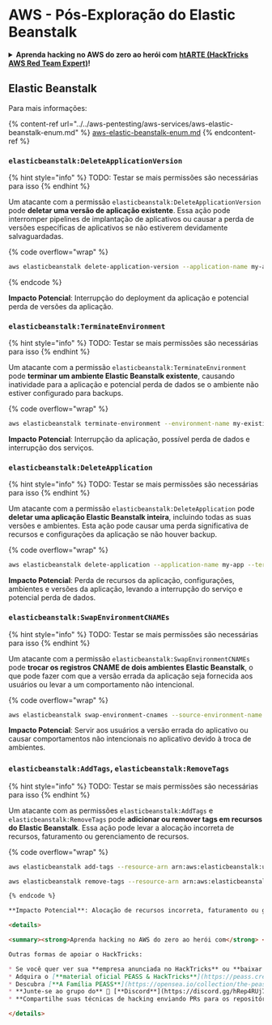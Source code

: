 # AWS - Pós-Exploração do Elastic Beanstalk

<details>

<summary><strong>Aprenda hacking no AWS do zero ao herói com</strong> <a href="https://training.hacktricks.xyz/courses/arte"><strong>htARTE (HackTricks AWS Red Team Expert)</strong></a><strong>!</strong></summary>

Outras formas de apoiar o HackTricks:

* Se você quer ver sua **empresa anunciada no HackTricks** ou **baixar o HackTricks em PDF**, confira os [**PLANOS DE ASSINATURA**](https://github.com/sponsors/carlospolop)!
* Adquira o [**material oficial PEASS & HackTricks**](https://peass.creator-spring.com)
* Descubra [**A Família PEASS**](https://opensea.io/collection/the-peass-family), nossa coleção de [**NFTs**](https://opensea.io/collection/the-peass-family) exclusivos
* **Participe do grupo** 💬 [**Discord**](https://discord.gg/hRep4RUj7f) ou do grupo [**telegram**](https://t.me/peass) ou **siga-me** no **Twitter** 🐦 [**@carlospolopm**](https://twitter.com/carlospolopm)**.**
* **Compartilhe suas técnicas de hacking enviando PRs para os repositórios do GitHub** [**HackTricks**](https://github.com/carlospolop/hacktricks) e [**HackTricks Cloud**](https://github.com/carlospolop/hacktricks-cloud).

</details>

## Elastic Beanstalk

Para mais informações:

{% content-ref url="../../aws-pentesting/aws-services/aws-elastic-beanstalk-enum.md" %}
[aws-elastic-beanstalk-enum.md](../../aws-pentesting/aws-services/aws-elastic-beanstalk-enum.md)
{% endcontent-ref %}

### `elasticbeanstalk:DeleteApplicationVersion`

{% hint style="info" %}
TODO: Testar se mais permissões são necessárias para isso
{% endhint %}

Um atacante com a permissão `elasticbeanstalk:DeleteApplicationVersion` pode **deletar uma versão de aplicação existente**. Essa ação pode interromper pipelines de implantação de aplicativos ou causar a perda de versões específicas de aplicativos se não estiverem devidamente salvaguardadas.

{% code overflow="wrap" %}
```bash
aws elasticbeanstalk delete-application-version --application-name my-app --version-label my-version
```
{% endcode %}

**Impacto Potencial**: Interrupção do deployment da aplicação e potencial perda de versões da aplicação.

### `elasticbeanstalk:TerminateEnvironment`

{% hint style="info" %}
TODO: Testar se mais permissões são necessárias para isso
{% endhint %}

Um atacante com a permissão `elasticbeanstalk:TerminateEnvironment` pode **terminar um ambiente Elastic Beanstalk existente**, causando inatividade para a aplicação e potencial perda de dados se o ambiente não estiver configurado para backups.

{% code overflow="wrap" %}
```bash
aws elasticbeanstalk terminate-environment --environment-name my-existing-env
```
**Impacto Potencial**: Interrupção da aplicação, possível perda de dados e interrupção dos serviços.

### `elasticbeanstalk:DeleteApplication`

{% hint style="info" %}
TODO: Testar se mais permissões são necessárias para isso
{% endhint %}

Um atacante com a permissão `elasticbeanstalk:DeleteApplication` pode **deletar uma aplicação Elastic Beanstalk inteira**, incluindo todas as suas versões e ambientes. Esta ação pode causar uma perda significativa de recursos e configurações da aplicação se não houver backup.

{% code overflow="wrap" %}
```bash
aws elasticbeanstalk delete-application --application-name my-app --terminate-env-by-force
```
**Impacto Potencial**: Perda de recursos da aplicação, configurações, ambientes e versões da aplicação, levando a interrupção do serviço e potencial perda de dados.

### `elasticbeanstalk:SwapEnvironmentCNAMEs`

{% hint style="info" %}
TODO: Testar se mais permissões são necessárias para isso
{% endhint %}

Um atacante com a permissão `elasticbeanstalk:SwapEnvironmentCNAMEs` pode **trocar os registros CNAME de dois ambientes Elastic Beanstalk**, o que pode fazer com que a versão errada da aplicação seja fornecida aos usuários ou levar a um comportamento não intencional.

{% code overflow="wrap" %}
```bash
aws elasticbeanstalk swap-environment-cnames --source-environment-name my-env-1 --destination-environment-name my-env-2
```
**Impacto Potencial**: Servir aos usuários a versão errada do aplicativo ou causar comportamentos não intencionais no aplicativo devido à troca de ambientes.

### `elasticbeanstalk:AddTags`, `elasticbeanstalk:RemoveTags`

{% hint style="info" %}
TODO: Testar se mais permissões são necessárias para isso
{% endhint %}

Um atacante com as permissões `elasticbeanstalk:AddTags` e `elasticbeanstalk:RemoveTags` pode **adicionar ou remover tags em recursos do Elastic Beanstalk**. Essa ação pode levar a alocação incorreta de recursos, faturamento ou gerenciamento de recursos.

{% code overflow="wrap" %}
```bash
aws elasticbeanstalk add-tags --resource-arn arn:aws:elasticbeanstalk:us-west-2:123456789012:environment/my-app/my-env --tags Key=MaliciousTag,Value=1

aws elasticbeanstalk remove-tags --resource-arn arn:aws:elasticbeanstalk:us-west-2:123456789012:environment/my-app/my-env --tag-keys MaliciousTag
```
```markdown
{% endcode %}

**Impacto Potencial**: Alocação de recursos incorreta, faturamento ou gestão de recursos devido a adição ou remoção de tags.

<details>

<summary><strong>Aprenda hacking no AWS do zero ao herói com</strong> <a href="https://training.hacktricks.xyz/courses/arte"><strong>htARTE (HackTricks AWS Red Team Expert)</strong></a><strong>!</strong></summary>

Outras formas de apoiar o HackTricks:

* Se você quer ver sua **empresa anunciada no HackTricks** ou **baixar o HackTricks em PDF**, confira os [**PLANOS DE ASSINATURA**](https://github.com/sponsors/carlospolop)!
* Adquira o [**material oficial PEASS & HackTricks**](https://peass.creator-spring.com)
* Descubra [**A Família PEASS**](https://opensea.io/collection/the-peass-family), nossa coleção de [**NFTs**](https://opensea.io/collection/the-peass-family) exclusivos
* **Junte-se ao grupo do** 💬 [**Discord**](https://discord.gg/hRep4RUj7f) ou ao grupo do [**telegram**](https://t.me/peass) ou **siga-me** no **Twitter** 🐦 [**@carlospolopm**](https://twitter.com/carlospolopm)**.**
* **Compartilhe suas técnicas de hacking enviando PRs para os repositórios do github** [**HackTricks**](https://github.com/carlospolop/hacktricks) e [**HackTricks Cloud**](https://github.com/carlospolop/hacktricks-cloud).

</details>
```
